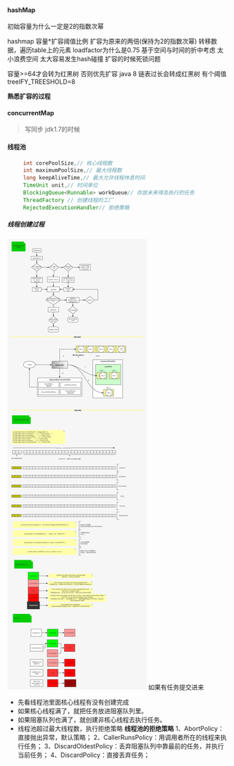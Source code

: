 #### hashMap

初始容量为什么一定是2的指数次幂

hashmap
容量*扩容阈值比例
扩容为原来的两倍(保持为2的指数次幂)
转移数据，遍历table上的元素
loadfactor为什么是0.75 基于空间与时间的折中考虑  太小浪费空间 太大容易发生hash碰撞
扩容的时候死锁问题


容量>=64才会转为红黑树 否则优先扩容
java 8 链表过长会转成红黑树  有个阈值treeIFY_TREESHOLD=8


**熟悉扩容的过程**

#### concurrentMap
> 写同步
> jdk1.7的时候


#### 线程池
 ```java
      int corePoolSize,// 核心线程数
      int maximumPoolSize,// 最大线程数
      long keepAliveTime,// 最大允许线程休息时间
      TimeUnit unit,// 时间单位
      BlockingQueue<Runnable> workQueue// 存放未来得及执行的任务
      ThreadFactory // 创建线程的工厂
      RejectedExecutionHandler// 拒绝策略
 
 ```
 ##### 线程创建过程
  ![线程创建过程](https://github.com/CNwxp/algorithm/blob/master/interview/%E7%BA%BF%E7%A8%8B%E6%B1%A0%E7%9A%84%E6%89%A7%E8%A1%8C%E6%B5%81%E7%A8%8B.jpg)
  如果有任务提交进来
   - 先看线程池里面核心线程有没有创建完成
   - 如果核心线程满了，就把任务放进阻塞队列里。
   - 如果阻塞队列也满了，就创建非核心线程去执行任务。
   - 线程池超过最大线程数，执行拒绝策略
  **线程池的拒绝策略**
   1、AbortPolicy：直接抛出异常，默认策略； 
   2、CallerRunsPolicy：用调用者所在的线程来执行任务；
   3、DiscardOldestPolicy：丢弃阻塞队列中靠最前的任务，并执行当前任务；
   4、DiscardPolicy：直接丢弃任务；
 
